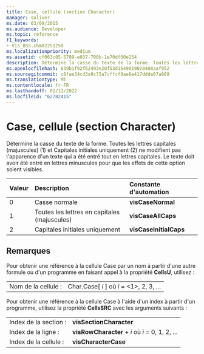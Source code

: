 ```yaml
---
title: Case, cellule (section Character)
manager: soliver
ms.date: 03/09/2015
ms.audience: Developer
ms.topic: reference
f1_keywords:
- Vis_DSS.chm82251250
ms.localizationpriority: medium
ms.assetid: cf063c05-5789-e037-700b-1e70df00e254
description: Détermine la casse du texte de la forme. Toutes les lettres capitales (majuscules) (1) et Capitales initiales uniquement (2) ne modifient pas l'apparence d'un texte qui a été entré tout en lettres capitales. Le texte doit avoir été entré en lettres minuscules pour que les effets de cette option soient visibles.
ms.openlocfilehash: 839b1f92f62493e20f53d1549019028408aaf952
ms.sourcegitcommit: c0fae34cd3a9c75a7cffcf9ae8e417ddde07a989
ms.translationtype: MT
ms.contentlocale: fr-FR
ms.lasthandoff: 02/12/2022
ms.locfileid: "62782415"
---
```

# <a name="case-cell-character-section"></a>Case, cellule (section Character)

Détermine la casse du texte de la forme. Toutes les lettres capitales (majuscules) (1) et Capitales initiales uniquement (2) ne modifient pas l'apparence d'un texte qui a été entré tout en lettres capitales. Le texte doit avoir été entré en lettres minuscules pour que les effets de cette option soient visibles.
  
|**Valeur**|**Description**|**Constante d'automation**|
|:-----|:-----|:-----|
| 0  <br/> | Casse normale  <br/> |**visCaseNormal** <br/> |
| 1  <br/> | Toutes les lettres en capitales (majuscules)  <br/> |**visCaseAllCaps** <br/> |
| 2  <br/> | Capitales initiales uniquement  <br/> |**visCaseInitialCaps** <br/> |
   
## <a name="remarks"></a>Remarques

Pour obtenir une référence à la cellule Case par un nom à partir d'une autre formule ou d'un programme en faisant appel à la propriété **CellsU**, utilisez : 
  
|||
|:-----|:-----|
| Nom de la cellule :  <br/> | Char.Case[  *i*  ] où  *i*  = <1>, 2, 3, ... |
   
Pour obtenir une référence à la cellule Case à l'aide d'un index à partir d'un programme, utilisez la propriété **CellsSRC** avec les arguments suivants : 
  
|||
|:-----|:-----|
| Index de la section :  <br/> |**visSectionCharacter** <br/> |
| Index de la ligne :  <br/> |**visRowCharacter** +   *i* où *i* = 0, 1, 2, ... |
| Index de la cellule :  <br/> |**visCharacterCase** <br/> |
   

